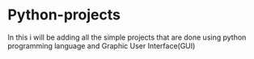 # Python-projects

In this i will be adding all the simple projects that are done using python programming language and Graphic User Interface(GUI)
